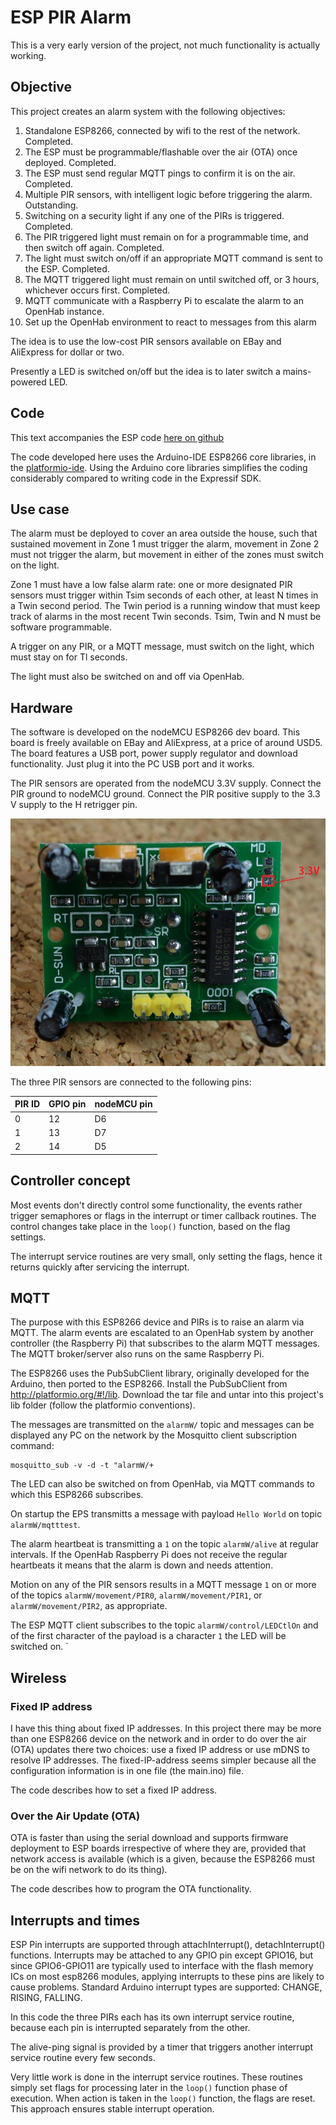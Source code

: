 # ESP PIR Alarm

This is a very early version of the project, not much functionality is actually working.

## Objective
This project creates an alarm system with the following objectives:

1. Standalone ESP8266, connected by wifi to the rest of the network. Completed.
1. The ESP must be programmable/flashable over the air (OTA) once deployed. Completed.
1. The ESP must send regular MQTT pings to confirm it is on the air. Completed.
1. Multiple PIR sensors, with intelligent logic before triggering the alarm. Outstanding.
1. Switching on a security light if any one of the PIRs is triggered. Completed.
1. The PIR triggered light must remain on for a programmable time, and then switch off again.  Completed.
1. The light must switch on/off if an appropriate MQTT command is sent to the ESP.  Completed.
1.  The MQTT triggered light must remain on until switched off, or 3 hours, whichever occurs first. Completed.
1. MQTT communicate with a Raspberry Pi to escalate the alarm to an OpenHab instance.
1. Set up the OpenHab environment to react to messages from this alarm

The idea is to use the low-cost PIR sensors available on EBay and AliExpress for dollar or two.

Presently a LED is switched on/off but the idea is to later switch a mains-powered LED.

## Code
This text accompanies the ESP code [here on github](
https://github.com/NelisW/IoTPlay/blob/master/PlatformIO-IDE/interrupt/src/main.ino)

The code developed here uses the Arduino-IDE ESP8266 core libraries,  in the [platformio-ide](https://github.com/NelisW/myOpenHab/blob/master/docs/413b-ESP8266-PlatformIO-Arduino-Framework.md).  Using the Arduino core libraries simplifies the coding considerably compared to writing code in the Expressif SDK.

## Use case
The alarm must be deployed to cover an area outside the house, such that sustained movement in Zone 1 must trigger the alarm, movement in Zone 2 must not trigger the alarm, but movement in either of the zones must switch on the light.  

Zone 1 must have a low false alarm rate: one or more designated PIR sensors must trigger within Tsim seconds of each other, at least N times in a Twin second period.  The Twin period is a running window that must keep track of alarms in the most recent Twin seconds. Tsim, Twin and N must be software programmable.

A trigger on any PIR, or a MQTT message, must switch on the light, which must stay on for Tl seconds.

The light must also be switched on and off via OpenHab.

## Hardware

The software is developed on the nodeMCU ESP8266 dev board.  This board is freely available
on EBay and AliExpress, at a price of around USD5.  The board features a USB port, power
supply regulator and download functionality.  Just plug it into the PC USB port and it works.

The PIR sensors are operated from the nodeMCU 3.3V supply.  Connect the PIR ground to nodeMCU
ground. Connect the PIR positive supply to the 3.3 V supply to the H retrigger pin.

![pir_motion_sensor_arduino.jpg](images/pir_motion_sensor_arduino.jpg)

The three PIR sensors are connected to the following pins:

|PIR ID | GPIO pin | nodeMCU pin|
|---|-----|----|
| 0 | 12  | D6 |
| 1 | 13  | D7 |
| 2 | 14  | D5 |

## Controller concept

Most events don't directly control some functionality, the events rather trigger semaphores or flags in the interrupt or timer callback routines.  The control changes take place in the `loop()` function, based on the flag settings.

The interrupt service routines are very small, only setting the flags, hence it returns quickly after servicing the interrupt.

## MQTT

The purpose with this ESP8266 device and PIRs is to raise an alarm via MQTT.  The
alarm events are escalated to an OpenHab system by another controller (the Raspberry Pi) that subscribes to the alarm MQTT messages.   The MQTT broker/server also runs on the same Raspberry Pi.

The ESP8266 uses the PubSubClient library, originally developed for the Arduino,
then ported to the ESP8266.  Install the PubSubClient from http://platformio.org/#!/lib.
Download the tar file and untar into this project's lib folder (follow the platformio conventions).

The messages are transmitted on the `alarmW/` topic and messages can be displayed
any PC on the network by the Mosquitto client subscription command:

    mosquitto_sub -v -d -t "alarmW/+

The LED can also be switched on from OpenHab, via MQTT commands to which this ESP8266 subscribes.

On startup the EPS transmitts a message with payload `Hello World` on topic `alarmW/mqtttest`.

The alarm heartbeat is transmitting a `1`  on the topic  `alarmW/alive` at regular intervals. If the OpenHab Raspberry Pi does not receive the regular heartbeats it means that the alarm is down and needs attention.

Motion on any of the PIR sensors results in a MQTT message `1` on or more of the topics `alarmW/movement/PIR0`, `alarmW/movement/PIR1`, or `alarmW/movement/PIR2`, as appropriate.

The ESP MQTT client subscribes to the topic `alarmW/control/LEDCtlOn` and of the first character of the payload is a character `1` the LED will be switched on.
`

## Wireless

### Fixed IP address
I have this thing about fixed IP addresses. In this project there may be more than
one ESP8266 device on the network and in order to do over the air (OTA) updates there
two choices: use a fixed IP address or use mDNS to resolve IP addresses.  The
fixed-IP-address seems simpler because all the configuration information is in one
file (the main.ino) file.

The code describes how to set a fixed IP address.

### Over the Air Update (OTA)

OTA is faster than using the serial download and supports firmware deployment to
ESP boards irrespective of where they are, provided that network access is available
(which is a given, because the ESP8266 must be on the wifi network to do its thing).

The code describes how to program the OTA functionality.

## Interrupts and times

ESP Pin interrupts are supported through attachInterrupt(), detachInterrupt()
functions. Interrupts may be attached to any GPIO pin except GPIO16,
but since GPIO6-GPIO11 are typically used to interface with the flash memory ICs
on most esp8266 modules, applying interrupts to these pins are likely to cause problems.
Standard Arduino interrupt types are supported: CHANGE, RISING, FALLING.

In this code the three PIRs each has its own interrupt service routine, because each pin is interrupted separately from the other.

The alive-ping signal is provided by a timer that triggers another interrupt service routine every few seconds.

Very little work is done in the interrupt service routines. These routines simply set flags for processing later in the `loop()` function phase of execution.  When action is taken in the `loop()` function, the flags are reset. This approach ensures stable interrupt operation.
